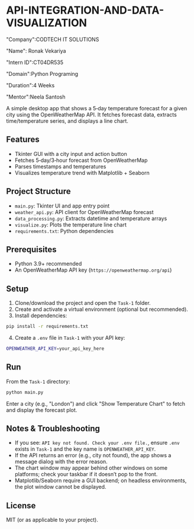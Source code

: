 # API-INTEGRATION-AND-DATA-VISUALIZATION

"Company":CODTECH IT SOLUTIONS

"Name": Ronak Vekariya

"Intern ID":CT04DR535

"Domain":Python Programing

"Duration":4 Weeks

"Mentor":Neela Santosh

A simple desktop app that shows a 5‑day temperature forecast for a given city using the OpenWeatherMap API. It fetches forecast data, extracts time/temperature series, and displays a line chart.

## Features

- Tkinter GUI with a city input and action button
- Fetches 5‑day/3‑hour forecast from OpenWeatherMap
- Parses timestamps and temperatures
- Visualizes temperature trend with Matplotlib + Seaborn

## Project Structure

- `main.py`: Tkinter UI and app entry point
- `weather_api.py`: API client for OpenWeatherMap forecast
- `data_processing.py`: Extracts datetime and temperature arrays
- `visualize.py`: Plots the temperature line chart
- `requirements.txt`: Python dependencies

## Prerequisites

- Python 3.9+ recommended
- An OpenWeatherMap API key (`https://openweathermap.org/api`)

## Setup

1. Clone/download the project and open the `Task-1` folder.
2. Create and activate a virtual environment (optional but recommended).
3. Install dependencies:

```bash
pip install -r requirements.txt
```

4. Create a `.env` file in `Task-1` with your API key:

```bash
OPENWEATHER_API_KEY=your_api_key_here
```

## Run

From the `Task-1` directory:

```bash
python main.py
```

Enter a city (e.g., "London") and click "Show Temperature Chart" to fetch and display the forecast plot.

## Notes & Troubleshooting

- If you see: `API key not found. Check your .env file.`, ensure `.env` exists in `Task-1` and the key name is `OPENWEATHER_API_KEY`.
- If the API returns an error (e.g., city not found), the app shows a message dialog with the error reason.
- The chart window may appear behind other windows on some platforms; check your taskbar if it doesn’t pop to the front.
- Matplotlib/Seaborn require a GUI backend; on headless environments, the plot window cannot be displayed.

## License

MIT (or as applicable to your project).
